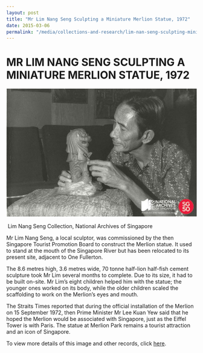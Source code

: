 ```yaml
---
layout: post
title: "Mr Lim Nang Seng Sculpting a Miniature Merlion Statue, 1972"
date: 2015-03-06
permalink: "/media/collections-and-research/lim-nan-seng-sculpting-miniature-merlion"
---
```


<iframe id="pxcelframe" src="//t.sharethis.com/a/t_.htm?ver=0.345.16984&amp;cid=c010#rnd=1577952223359&amp;cid=c010&amp;dmn=www.nas.gov.sg&amp;tt=t.dhj&amp;dhjLcy=54&amp;lbl=pxcel&amp;flbl=pxcel&amp;ll=d&amp;ver=0.345.16984&amp;ell=d&amp;cck=__stid&amp;pn=%2Fblogs%2Farchivistpick%2Fmr-lim-nang-seng-sculpting-a-miniature-merlion-statue-1972%2F&amp;qs=na&amp;rdn=www.nas.gov.sg&amp;rpn=%2Fblogs%2Farchivistpick%2F2015%2F03%2F&amp;rqs=na&amp;cc=SG&amp;cont=AS&amp;ipaddr=" style="display: none;"></iframe>

# MR LIM NANG SENG SCULPTING A MINIATURE MERLION STATUE, 1972

![Lim Nang Seng Collection, National Archives of Singapore](../../../images/blogs/2015-03-06-L.jpg)

​											Lim Nang Seng Collection, National Archives of Singapore

Mr Lim Nang Seng, a local sculptor, was commissioned by the then Singapore Tourist Promotion Board to construct the Merlion statue. It used to stand at the mouth of the Singapore River but has been relocated to its present site, adjacent to One Fullerton.

The 8.6 metres high, 3.6 metres wide, 70 tonne half-lion half-fish cement sculpture took Mr Lim several months to complete. Due to its size, it had to be built on-site. Mr Lim’s eight children helped him with the statue; the younger ones worked on its body, while the older children scaled the scaffolding to work on the Merlion’s eyes and mouth.

The Straits Times reported that during the official installation of the Merlion on 15 September 1972, then Prime Minister Mr Lee Kuan Yew said that he hoped the Merlion would be associated with Singapore, just as the Eiffel Tower is with Paris. The statue at Merlion Park remains a tourist attraction and an icon of Singapore.

To view more details of this image and other records, click [here](http://www.nas.gov.sg/archivesonline/photographs/record-details/d365ff22-1161-11e3-83d5-0050568939ad).
